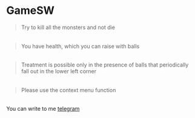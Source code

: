 # GameSW

>Try to kill all the monsters and not die
###### 
>You have health, which you can raise with balls
###### 
>Treatment is possible only in the presence of balls that periodically fall out in the lower left corner
###### 
>Please use the context menu function
###### 
You can write to me [telegram](https://t.me/tromp86)
